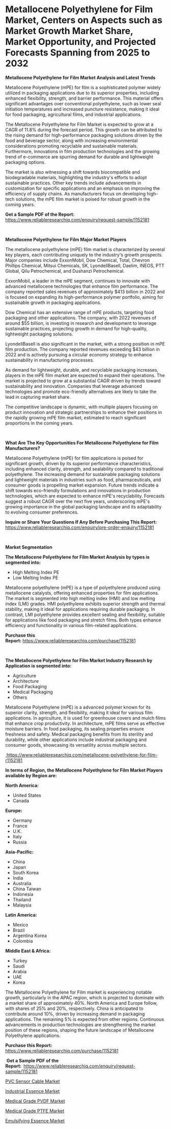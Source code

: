 <p><h1>Metallocene Polyethylene for Film Market, Centers on Aspects such as Market Growth Market Share, Market Opportunity, and Projected Forecasts Spanning from 2025 to 2032</h1></p><p><strong>Metallocene Polyethylene for Film Market Analysis and Latest Trends</strong></p>
<p><p>Metallocene Polyethylene (mPE) for film is a sophisticated polymer widely utilized in packaging applications due to its superior properties, including enhanced flexibility, strength, and barrier performance. This material offers significant advantages over conventional polyethylene, such as lower seal initiation temperatures and increased puncture resistance, making it ideal for food packaging, agricultural films, and industrial applications.</p><p>The Metallocene Polyethylene for Film Market is expected to grow at a CAGR of 11.8% during the forecast period. This growth can be attributed to the rising demand for high-performance packaging solutions driven by the food and beverage sector, along with increasing environmental considerations promoting recyclable and sustainable materials. Furthermore, innovations in film production technologies and the growing trend of e-commerce are spurring demand for durable and lightweight packaging options.</p><p>The market is also witnessing a shift towards biocompatible and biodegradable materials, highlighting the industry's efforts to adopt sustainable practices. Other key trends include advancements in customization for specific applications and an emphasis on improving the efficiency of supply chains. As manufacturers focus on developing high-tech solutions, the mPE film market is poised for robust growth in the coming years.</p></p>
<p><strong>Get a Sample PDF of the Report:&nbsp;</strong> <a href="https://www.reliableresearchiq.com/enquiry/request-sample/1152181?utm_campaign=1102&utm_medium=2&utm_source=Github&utm_content=ia&utm_term=04042025&utm_id=metallocene-polyethylene-for-film">https://www.reliableresearchiq.com/enquiry/request-sample/1152181</a></p>
<p>&nbsp;</p>
<p><strong>Metallocene Polyethylene for Film Major Market Players</strong></p>
<p><p>The metallocene polyethylene (mPE) film market is characterized by several key players, each contributing uniquely to the industry's growth prospects. Major companies include ExxonMobil, Dow Chemical, Total, Chevron Phillips Chemical, Mitsui Chemicals, SK, LyondellBasell, Daelim, INEOS, PTT Global, Qilu Petrochemical, and Dushanzi Petrochemical.</p><p>ExxonMobil, a leader in the mPE segment, continues to innovate with advanced metallocene technologies that enhance film performance. The company reported sales revenues of approximately $413 billion in 2022 and is focused on expanding its high-performance polymer portfolio, aiming for sustainable growth in packaging applications.</p><p>Dow Chemical has an extensive range of mPE products, targeting food packaging and other applications. The company, with 2022 revenues of around $55 billion, is investing in research and development to leverage sustainable practices, projecting growth in demand for high-quality, lightweight packaging solutions.</p><p>LyondellBasell is also significant in the market, with a strong position in mPE film production. The company reported revenues exceeding $43 billion in 2022 and is actively pursuing a circular economy strategy to enhance sustainability in manufacturing processes.</p><p>As demand for lightweight, durable, and recyclable packaging increases, players in the mPE film market are expected to expand their operations. The market is projected to grow at a substantial CAGR driven by trends toward sustainability and innovation. Companies that leverage advanced technologies and promote eco-friendly alternatives are likely to take the lead in capturing market share.</p><p>The competitive landscape is dynamic, with multiple players focusing on product innovation and strategic partnerships to enhance their positions in the rapidly growing mPE film market, estimated to reach significant proportions in the coming years.</p></p>
<p>&nbsp;</p>
<p><strong>What Are The Key Opportunities For Metallocene Polyethylene for Film Manufacturers?</strong></p>
<p><p>Metallocene Polyethylene (mPE) for film applications is poised for significant growth, driven by its superior performance characteristics, including enhanced clarity, strength, and sealability compared to traditional polyethylene. The increasing demand for sustainable packaging solutions and lightweight materials in industries such as food, pharmaceuticals, and consumer goods is propelling market expansion. Future trends indicate a shift towards eco-friendly formulations and innovations in production technologies, which are expected to enhance mPE's recyclability. Forecasts suggest a robust CAGR over the next five years, underscoring mPE's growing importance in the global packaging landscape and its adaptability to evolving consumer preferences.</p></p>
<p><strong>Inquire or Share Your Questions If Any Before Purchasing This Report:</strong> <a href="https://www.reliableresearchiq.com/enquiry/pre-order-enquiry/1152181?utm_campaign=1102&utm_medium=2&utm_source=Github&utm_content=ia&utm_term=04042025&utm_id=metallocene-polyethylene-for-film">https://www.reliableresearchiq.com/enquiry/pre-order-enquiry/1152181</a></p>
<p>&nbsp;</p>
<p><strong>Market Segmentation</strong></p>
<p><strong>The Metallocene Polyethylene for Film Market Analysis by types is segmented into:</strong></p>
<p><ul><li>High Melting Index PE</li><li>Low Melting Index PE</li></ul></p>
<p><p>Metallocene polyethylene (mPE) is a type of polyethylene produced using metallocene catalysts, offering enhanced properties for film applications. The market is segmented into high melting index (HMI) and low melting index (LMI) grades. HMI polyethylene exhibits superior strength and thermal stability, making it ideal for applications requiring durable packaging. In contrast, LMI polyethylene provides excellent sealing and flexibility, suitable for applications like food packaging and stretch films. Both types enhance efficiency and functionality in various film-related applications.</p></p>
<p><strong>Purchase this Report:&nbsp;</strong><a href="https://www.reliableresearchiq.com/purchase/1152181?utm_campaign=1102&utm_medium=2&utm_source=Github&utm_content=ia&utm_term=04042025&utm_id=metallocene-polyethylene-for-film">https://www.reliableresearchiq.com/purchase/1152181</a></p>
<p>&nbsp;</p>
<p><strong>The Metallocene Polyethylene for Film Market Industry Research by Application is segmented into:</strong></p>
<p><ul><li>Agriculture</li><li>Architecture</li><li>Food Packaging</li><li>Medical Packaging</li><li>Others</li></ul></p>
<p><p>Metallocene Polyethylene (mPE) is a advanced polymer known for its superior clarity, strength, and flexibility, making it ideal for various film applications. In agriculture, it is used for greenhouse covers and mulch films that enhance crop productivity. In architecture, mPE films serve as effective moisture barriers. In food packaging, its sealing properties ensure freshness and safety. Medical packaging benefits from its sterility and durability, while other applications include industrial packaging and consumer goods, showcasing its versatility across multiple sectors.</p></p>
<p><a href="https://www.reliableresearchiq.com/metallocene-polyethylene-for-film-r1152181?utm_campaign=1102&utm_medium=2&utm_source=Github&utm_content=ia&utm_term=04042025&utm_id=metallocene-polyethylene-for-film">&nbsp;https://www.reliableresearchiq.com/metallocene-polyethylene-for-film-r1152181</a></p>
<p><strong>In terms of Region, the Metallocene Polyethylene for Film Market Players available by Region are:</strong></p>
<p>
    <p> <strong> North America: </strong>
        <ul>
            <li>United States</li>
            <li>Canada</li>
        </ul>
        </p> 
    <p> <strong> Europe: </strong>
        <ul>
            <li>Germany</li>
            <li>France</li>
            <li>U.K.</li>
            <li>Italy</li>
            <li>Russia</li>
        </ul>
        </p> 
    <p> <strong> Asia-Pacific: </strong>
        <ul>
            <li>China</li>
            <li>Japan</li>
            <li>South Korea</li>
            <li>India</li>
            <li>Australia</li>
            <li>China Taiwan</li>
            <li>Indonesia</li>
            <li>Thailand</li>
            <li>Malaysia</li>
        </ul>
        </p> 
    <p> <strong> Latin America: </strong>
        <ul>
            <li>Mexico</li>
            <li>Brazil</li>
            <li>Argentina Korea</li>
            <li>Colombia</li>
        </ul>
        </p> 
    <p> <strong> Middle East & Africa: </strong>
        <ul>
            <li>Turkey</li>
            <li>Saudi</li>
            <li>Arabia</li>
            <li>UAE</li>
            <li>Korea</li>
        </ul>
    </p>
    </p>
<p><p>The Metallocene Polyethylene for Film market is experiencing notable growth, particularly in the APAC region, which is projected to dominate with a market share of approximately 40%. North America and Europe follow, with shares of 25% and 20%, respectively. China is anticipated to contribute around 10%, driven by increasing demand in packaging applications. The remaining 5% is expected from other regions. Continuous advancements in production technologies are strengthening the market position of these regions, shaping the future landscape of Metallocene Polyethylene applications.</p></p>
<p><strong>Purchase this Report: </strong><a href="https://www.reliableresearchiq.com/purchase/1152181?utm_campaign=1102&utm_medium=2&utm_source=Github&utm_content=ia&utm_term=04042025&utm_id=metallocene-polyethylene-for-film">https://www.reliableresearchiq.com/purchase/1152181</a></p>
<p>&nbsp;<strong>Get a Sample PDF of the Report:&nbsp;&nbsp;</strong><a href="https://www.reliableresearchiq.com/enquiry/request-sample/1152181?utm_campaign=1102&utm_medium=2&utm_source=Github&utm_content=ia&utm_term=04042025&utm_id=metallocene-polyethylene-for-film">https://www.reliableresearchiq.com/enquiry/request-sample/1152181</a></p>
<p><strong></strong></p>
<p><p><a href="https://github.com/yaldotiedegq/Market-Research-Report-List-1/blob/main/pvc-sensor-cable-market.md?utm_campaign=1102&utm_medium=2&utm_source=Github&utm_content=ia&utm_term=04042025&utm_id=metallocene-polyethylene-for-film">PVC Sensor Cable Market</a></p><p><a href="https://github.com/sacmatidora/Market-Research-Report-List-1/blob/main/industrial-essence-market.md?utm_campaign=1102&utm_medium=2&utm_source=Github&utm_content=ia&utm_term=04042025&utm_id=metallocene-polyethylene-for-film">Industrial Essence Market</a></p><p><a href="https://github.com/fahieraudau9/Market-Research-Report-List-1/blob/main/medical-grade-pvdf-market.md?utm_campaign=1102&utm_medium=2&utm_source=Github&utm_content=ia&utm_term=04042025&utm_id=metallocene-polyethylene-for-film">Medical Grade PVDF Market</a></p><p><a href="https://github.com/shiahbuyerin/Market-Research-Report-List-1/blob/main/medical-grade-ptfe-market.md?utm_campaign=1102&utm_medium=2&utm_source=Github&utm_content=ia&utm_term=04042025&utm_id=metallocene-polyethylene-for-film">Medical Grade PTFE Market</a></p><p><a href="https://github.com/zalubakoraka/Market-Research-Report-List-1/blob/main/emulsifying-essence-market.md?utm_campaign=1102&utm_medium=2&utm_source=Github&utm_content=ia&utm_term=04042025&utm_id=metallocene-polyethylene-for-film">Emulsifying Essence Market</a></p></p>